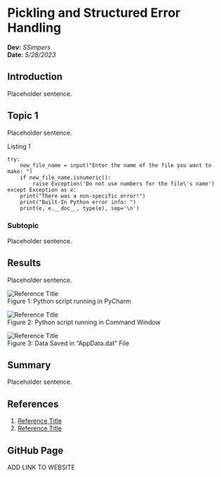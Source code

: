 # Pickling and Structured Error Handling
**Dev:** *SSimpers*  
**Date:** *5/28/2023*

## Introduction
Placeholder sentence.

## Topic 1
Placeholder sentence.

Listing 1
```
try:
    new_file_name = input("Enter the name of the file you want to make: ")
    if new_file_name.isnumeric():
        raise Exception('Do not use numbers for the file\'s name')
except Exception as e:
    print("There was a non-specific error!")
    print("Built-In Python error info: ")
    print(e, e.__doc__, type(e), sep='\n')
```


### Subtopic
Placeholder sentence.

## Results
Placeholder sentence.

![Reference Title](https://www.google.com "Reference Title")  
Figure 1: Python script running in PyCharm

![Reference Title](https://www.google.com "Reference Title")  
Figure 2: Python script running in Command Window

![Reference Title](https://www.google.com "Reference Title")  
Figure 3: Data Saved in “AppData.dat” File

## Summary
Placeholder sentence.

## References
1. [Reference Title](https://www.google.com "Reference Title")  
2. [Reference Title](https://www.google.com "Reference Title")  

## GitHub Page
ADD LINK TO WEBSITE
